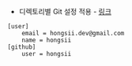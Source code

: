 * 디렉토리별 Git 설정 적용 - [링크](https://blog.outsider.ne.kr/1448)

```
[user]
    email = hongsii.dev@gmail.com
    name = hongsii
[github]
    user = hongsii

```
